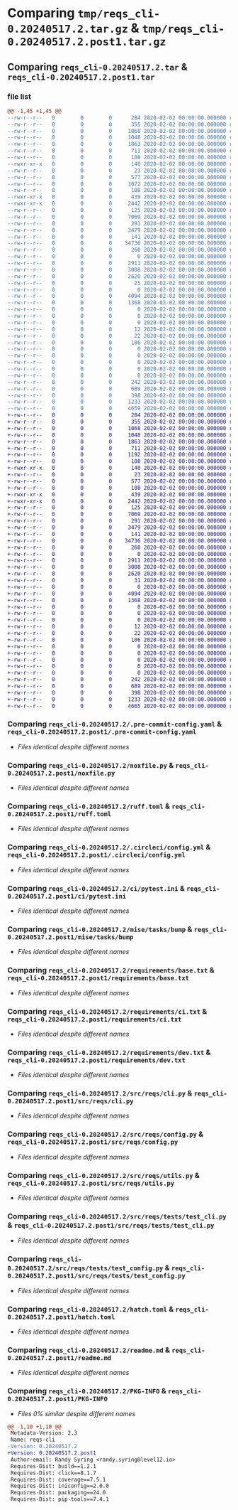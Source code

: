 # Comparing `tmp/reqs_cli-0.20240517.2.tar.gz` & `tmp/reqs_cli-0.20240517.2.post1.tar.gz`

## Comparing `reqs_cli-0.20240517.2.tar` & `reqs_cli-0.20240517.2.post1.tar`

### file list

```diff
@@ -1,45 +1,45 @@
--rw-r--r--   0        0        0      284 2020-02-02 00:00:00.000000 reqs_cli-0.20240517.2/.copier-answers-py.yaml
--rw-r--r--   0        0        0      355 2020-02-02 00:00:00.000000 reqs_cli-0.20240517.2/.coveragerc
--rw-r--r--   0        0        0     1068 2020-02-02 00:00:00.000000 reqs_cli-0.20240517.2/.pre-commit-config.yaml
--rw-r--r--   0        0        0     1048 2020-02-02 00:00:00.000000 reqs_cli-0.20240517.2/noxfile.py
--rw-r--r--   0        0        0     1863 2020-02-02 00:00:00.000000 reqs_cli-0.20240517.2/ruff.toml
--rw-r--r--   0        0        0      711 2020-02-02 00:00:00.000000 reqs_cli-0.20240517.2/.circleci/config.yml
--rw-r--r--   0        0        0      108 2020-02-02 00:00:00.000000 reqs_cli-0.20240517.2/.mise/config.toml
--rwxr-xr-x   0        0        0      140 2020-02-02 00:00:00.000000 reqs_cli-0.20240517.2/.mise/tasks/hello
--rw-r--r--   0        0        0       23 2020-02-02 00:00:00.000000 reqs_cli-0.20240517.2/ci/.gitignore
--rw-r--r--   0        0        0      577 2020-02-02 00:00:00.000000 reqs_cli-0.20240517.2/ci/pytest.ini
--rw-r--r--   0        0        0     1072 2020-02-02 00:00:00.000000 reqs_cli-0.20240517.2/ci/test-reports/tests.pytests.xml
--rw-r--r--   0        0        0      108 2020-02-02 00:00:00.000000 reqs_cli-0.20240517.2/mise/config.toml
--rwxr-xr-x   0        0        0      439 2020-02-02 00:00:00.000000 reqs_cli-0.20240517.2/mise/tasks/bootstrap
--rwxr-xr-x   0        0        0     2442 2020-02-02 00:00:00.000000 reqs_cli-0.20240517.2/mise/tasks/bump
--rw-r--r--   0        0        0      125 2020-02-02 00:00:00.000000 reqs_cli-0.20240517.2/requirements/base.in
--rw-r--r--   0        0        0     7069 2020-02-02 00:00:00.000000 reqs_cli-0.20240517.2/requirements/base.txt
--rw-r--r--   0        0        0      291 2020-02-02 00:00:00.000000 reqs_cli-0.20240517.2/requirements/ci.in
--rw-r--r--   0        0        0     3479 2020-02-02 00:00:00.000000 reqs_cli-0.20240517.2/requirements/ci.txt
--rw-r--r--   0        0        0      141 2020-02-02 00:00:00.000000 reqs_cli-0.20240517.2/requirements/dev.in
--rw-r--r--   0        0        0    34736 2020-02-02 00:00:00.000000 reqs_cli-0.20240517.2/requirements/dev.txt
--rw-r--r--   0        0        0      260 2020-02-02 00:00:00.000000 reqs_cli-0.20240517.2/src/tasks_lib.py
--rw-r--r--   0        0        0        0 2020-02-02 00:00:00.000000 reqs_cli-0.20240517.2/src/reqs/__init__.py
--rw-r--r--   0        0        0     2911 2020-02-02 00:00:00.000000 reqs_cli-0.20240517.2/src/reqs/cli.py
--rw-r--r--   0        0        0     3008 2020-02-02 00:00:00.000000 reqs_cli-0.20240517.2/src/reqs/config.py
--rw-r--r--   0        0        0     2620 2020-02-02 00:00:00.000000 reqs_cli-0.20240517.2/src/reqs/utils.py
--rw-r--r--   0        0        0       25 2020-02-02 00:00:00.000000 reqs_cli-0.20240517.2/src/reqs/version.py
--rw-r--r--   0        0        0        0 2020-02-02 00:00:00.000000 reqs_cli-0.20240517.2/src/reqs/tests/__init__.py
--rw-r--r--   0        0        0     4094 2020-02-02 00:00:00.000000 reqs_cli-0.20240517.2/src/reqs/tests/test_cli.py
--rw-r--r--   0        0        0     1368 2020-02-02 00:00:00.000000 reqs_cli-0.20240517.2/src/reqs/tests/test_config.py
--rw-r--r--   0        0        0        0 2020-02-02 00:00:00.000000 reqs_cli-0.20240517.2/src/reqs/tests/pkg1/pyproject.toml
--rw-r--r--   0        0        0        0 2020-02-02 00:00:00.000000 reqs_cli-0.20240517.2/src/reqs/tests/pkg1/foo/.gitkeep
--rw-r--r--   0        0        0        0 2020-02-02 00:00:00.000000 reqs_cli-0.20240517.2/src/reqs/tests/pkg1/requirements/base.in
--rw-r--r--   0        0        0       12 2020-02-02 00:00:00.000000 reqs_cli-0.20240517.2/src/reqs/tests/pkg1/requirements/ci.in
--rw-r--r--   0        0        0       22 2020-02-02 00:00:00.000000 reqs_cli-0.20240517.2/src/reqs/tests/pkg1/requirements/dev.in
--rw-r--r--   0        0        0      106 2020-02-02 00:00:00.000000 reqs_cli-0.20240517.2/src/reqs/tests/pkg2/pyproject.toml
--rw-r--r--   0        0        0        0 2020-02-02 00:00:00.000000 reqs_cli-0.20240517.2/src/reqs/tests/pkg3/pyproject.toml
--rw-r--r--   0        0        0        0 2020-02-02 00:00:00.000000 reqs_cli-0.20240517.2/src/reqs/tests/pkg3/requirements/base.in
--rw-r--r--   0        0        0        0 2020-02-02 00:00:00.000000 reqs_cli-0.20240517.2/src/reqs/tests/pkg4/pyproject.toml
--rw-r--r--   0        0        0        0 2020-02-02 00:00:00.000000 reqs_cli-0.20240517.2/src/reqs/tests/pkg4/requirements/base.in
--rw-r--r--   0        0        0        0 2020-02-02 00:00:00.000000 reqs_cli-0.20240517.2/src/reqs/tests/pkg4/requirements/foo.in
--rw-r--r--   0        0        0      242 2020-02-02 00:00:00.000000 reqs_cli-0.20240517.2/.gitignore
--rw-r--r--   0        0        0      689 2020-02-02 00:00:00.000000 reqs_cli-0.20240517.2/hatch.toml
--rw-r--r--   0        0        0      398 2020-02-02 00:00:00.000000 reqs_cli-0.20240517.2/pyproject.toml
--rw-r--r--   0        0        0     1233 2020-02-02 00:00:00.000000 reqs_cli-0.20240517.2/readme.md
--rw-r--r--   0        0        0     4659 2020-02-02 00:00:00.000000 reqs_cli-0.20240517.2/PKG-INFO
+-rw-r--r--   0        0        0      284 2020-02-02 00:00:00.000000 reqs_cli-0.20240517.2.post1/.copier-answers-py.yaml
+-rw-r--r--   0        0        0      355 2020-02-02 00:00:00.000000 reqs_cli-0.20240517.2.post1/.coveragerc
+-rw-r--r--   0        0        0     1068 2020-02-02 00:00:00.000000 reqs_cli-0.20240517.2.post1/.pre-commit-config.yaml
+-rw-r--r--   0        0        0     1048 2020-02-02 00:00:00.000000 reqs_cli-0.20240517.2.post1/noxfile.py
+-rw-r--r--   0        0        0     1863 2020-02-02 00:00:00.000000 reqs_cli-0.20240517.2.post1/ruff.toml
+-rw-r--r--   0        0        0      711 2020-02-02 00:00:00.000000 reqs_cli-0.20240517.2.post1/.circleci/config.yml
+-rw-r--r--   0        0        0     1192 2020-02-02 00:00:00.000000 reqs_cli-0.20240517.2.post1/.github/workflows/pypi.yaml
+-rw-r--r--   0        0        0      108 2020-02-02 00:00:00.000000 reqs_cli-0.20240517.2.post1/.mise/config.toml
+-rwxr-xr-x   0        0        0      140 2020-02-02 00:00:00.000000 reqs_cli-0.20240517.2.post1/.mise/tasks/hello
+-rw-r--r--   0        0        0       23 2020-02-02 00:00:00.000000 reqs_cli-0.20240517.2.post1/ci/.gitignore
+-rw-r--r--   0        0        0      577 2020-02-02 00:00:00.000000 reqs_cli-0.20240517.2.post1/ci/pytest.ini
+-rw-r--r--   0        0        0      108 2020-02-02 00:00:00.000000 reqs_cli-0.20240517.2.post1/mise/config.toml
+-rwxr-xr-x   0        0        0      439 2020-02-02 00:00:00.000000 reqs_cli-0.20240517.2.post1/mise/tasks/bootstrap
+-rwxr-xr-x   0        0        0     2442 2020-02-02 00:00:00.000000 reqs_cli-0.20240517.2.post1/mise/tasks/bump
+-rw-r--r--   0        0        0      125 2020-02-02 00:00:00.000000 reqs_cli-0.20240517.2.post1/requirements/base.in
+-rw-r--r--   0        0        0     7069 2020-02-02 00:00:00.000000 reqs_cli-0.20240517.2.post1/requirements/base.txt
+-rw-r--r--   0        0        0      291 2020-02-02 00:00:00.000000 reqs_cli-0.20240517.2.post1/requirements/ci.in
+-rw-r--r--   0        0        0     3479 2020-02-02 00:00:00.000000 reqs_cli-0.20240517.2.post1/requirements/ci.txt
+-rw-r--r--   0        0        0      141 2020-02-02 00:00:00.000000 reqs_cli-0.20240517.2.post1/requirements/dev.in
+-rw-r--r--   0        0        0    34736 2020-02-02 00:00:00.000000 reqs_cli-0.20240517.2.post1/requirements/dev.txt
+-rw-r--r--   0        0        0      260 2020-02-02 00:00:00.000000 reqs_cli-0.20240517.2.post1/src/tasks_lib.py
+-rw-r--r--   0        0        0        0 2020-02-02 00:00:00.000000 reqs_cli-0.20240517.2.post1/src/reqs/__init__.py
+-rw-r--r--   0        0        0     2911 2020-02-02 00:00:00.000000 reqs_cli-0.20240517.2.post1/src/reqs/cli.py
+-rw-r--r--   0        0        0     3008 2020-02-02 00:00:00.000000 reqs_cli-0.20240517.2.post1/src/reqs/config.py
+-rw-r--r--   0        0        0     2620 2020-02-02 00:00:00.000000 reqs_cli-0.20240517.2.post1/src/reqs/utils.py
+-rw-r--r--   0        0        0       31 2020-02-02 00:00:00.000000 reqs_cli-0.20240517.2.post1/src/reqs/version.py
+-rw-r--r--   0        0        0        0 2020-02-02 00:00:00.000000 reqs_cli-0.20240517.2.post1/src/reqs/tests/__init__.py
+-rw-r--r--   0        0        0     4094 2020-02-02 00:00:00.000000 reqs_cli-0.20240517.2.post1/src/reqs/tests/test_cli.py
+-rw-r--r--   0        0        0     1368 2020-02-02 00:00:00.000000 reqs_cli-0.20240517.2.post1/src/reqs/tests/test_config.py
+-rw-r--r--   0        0        0        0 2020-02-02 00:00:00.000000 reqs_cli-0.20240517.2.post1/src/reqs/tests/pkg1/pyproject.toml
+-rw-r--r--   0        0        0        0 2020-02-02 00:00:00.000000 reqs_cli-0.20240517.2.post1/src/reqs/tests/pkg1/foo/.gitkeep
+-rw-r--r--   0        0        0        0 2020-02-02 00:00:00.000000 reqs_cli-0.20240517.2.post1/src/reqs/tests/pkg1/requirements/base.in
+-rw-r--r--   0        0        0       12 2020-02-02 00:00:00.000000 reqs_cli-0.20240517.2.post1/src/reqs/tests/pkg1/requirements/ci.in
+-rw-r--r--   0        0        0       22 2020-02-02 00:00:00.000000 reqs_cli-0.20240517.2.post1/src/reqs/tests/pkg1/requirements/dev.in
+-rw-r--r--   0        0        0      106 2020-02-02 00:00:00.000000 reqs_cli-0.20240517.2.post1/src/reqs/tests/pkg2/pyproject.toml
+-rw-r--r--   0        0        0        0 2020-02-02 00:00:00.000000 reqs_cli-0.20240517.2.post1/src/reqs/tests/pkg3/pyproject.toml
+-rw-r--r--   0        0        0        0 2020-02-02 00:00:00.000000 reqs_cli-0.20240517.2.post1/src/reqs/tests/pkg3/requirements/base.in
+-rw-r--r--   0        0        0        0 2020-02-02 00:00:00.000000 reqs_cli-0.20240517.2.post1/src/reqs/tests/pkg4/pyproject.toml
+-rw-r--r--   0        0        0        0 2020-02-02 00:00:00.000000 reqs_cli-0.20240517.2.post1/src/reqs/tests/pkg4/requirements/base.in
+-rw-r--r--   0        0        0        0 2020-02-02 00:00:00.000000 reqs_cli-0.20240517.2.post1/src/reqs/tests/pkg4/requirements/foo.in
+-rw-r--r--   0        0        0      242 2020-02-02 00:00:00.000000 reqs_cli-0.20240517.2.post1/.gitignore
+-rw-r--r--   0        0        0      689 2020-02-02 00:00:00.000000 reqs_cli-0.20240517.2.post1/hatch.toml
+-rw-r--r--   0        0        0      398 2020-02-02 00:00:00.000000 reqs_cli-0.20240517.2.post1/pyproject.toml
+-rw-r--r--   0        0        0     1233 2020-02-02 00:00:00.000000 reqs_cli-0.20240517.2.post1/readme.md
+-rw-r--r--   0        0        0     4665 2020-02-02 00:00:00.000000 reqs_cli-0.20240517.2.post1/PKG-INFO
```

### Comparing `reqs_cli-0.20240517.2/.pre-commit-config.yaml` & `reqs_cli-0.20240517.2.post1/.pre-commit-config.yaml`

 * *Files identical despite different names*

### Comparing `reqs_cli-0.20240517.2/noxfile.py` & `reqs_cli-0.20240517.2.post1/noxfile.py`

 * *Files identical despite different names*

### Comparing `reqs_cli-0.20240517.2/ruff.toml` & `reqs_cli-0.20240517.2.post1/ruff.toml`

 * *Files identical despite different names*

### Comparing `reqs_cli-0.20240517.2/.circleci/config.yml` & `reqs_cli-0.20240517.2.post1/.circleci/config.yml`

 * *Files identical despite different names*

### Comparing `reqs_cli-0.20240517.2/ci/pytest.ini` & `reqs_cli-0.20240517.2.post1/ci/pytest.ini`

 * *Files identical despite different names*

### Comparing `reqs_cli-0.20240517.2/mise/tasks/bump` & `reqs_cli-0.20240517.2.post1/mise/tasks/bump`

 * *Files identical despite different names*

### Comparing `reqs_cli-0.20240517.2/requirements/base.txt` & `reqs_cli-0.20240517.2.post1/requirements/base.txt`

 * *Files identical despite different names*

### Comparing `reqs_cli-0.20240517.2/requirements/ci.txt` & `reqs_cli-0.20240517.2.post1/requirements/ci.txt`

 * *Files identical despite different names*

### Comparing `reqs_cli-0.20240517.2/requirements/dev.txt` & `reqs_cli-0.20240517.2.post1/requirements/dev.txt`

 * *Files identical despite different names*

### Comparing `reqs_cli-0.20240517.2/src/reqs/cli.py` & `reqs_cli-0.20240517.2.post1/src/reqs/cli.py`

 * *Files identical despite different names*

### Comparing `reqs_cli-0.20240517.2/src/reqs/config.py` & `reqs_cli-0.20240517.2.post1/src/reqs/config.py`

 * *Files identical despite different names*

### Comparing `reqs_cli-0.20240517.2/src/reqs/utils.py` & `reqs_cli-0.20240517.2.post1/src/reqs/utils.py`

 * *Files identical despite different names*

### Comparing `reqs_cli-0.20240517.2/src/reqs/tests/test_cli.py` & `reqs_cli-0.20240517.2.post1/src/reqs/tests/test_cli.py`

 * *Files identical despite different names*

### Comparing `reqs_cli-0.20240517.2/src/reqs/tests/test_config.py` & `reqs_cli-0.20240517.2.post1/src/reqs/tests/test_config.py`

 * *Files identical despite different names*

### Comparing `reqs_cli-0.20240517.2/hatch.toml` & `reqs_cli-0.20240517.2.post1/hatch.toml`

 * *Files identical despite different names*

### Comparing `reqs_cli-0.20240517.2/readme.md` & `reqs_cli-0.20240517.2.post1/readme.md`

 * *Files identical despite different names*

### Comparing `reqs_cli-0.20240517.2/PKG-INFO` & `reqs_cli-0.20240517.2.post1/PKG-INFO`

 * *Files 0% similar despite different names*

```diff
@@ -1,10 +1,10 @@
 Metadata-Version: 2.3
 Name: reqs-cli
-Version: 0.20240517.2
+Version: 0.20240517.2.post1
 Author-email: Randy Syring <randy.syring@level12.io>
 Requires-Dist: build==1.2.1
 Requires-Dist: click==8.1.7
 Requires-Dist: coverage==7.5.1
 Requires-Dist: iniconfig==2.0.0
 Requires-Dist: packaging==24.0
 Requires-Dist: pip-tools==7.4.1
```

